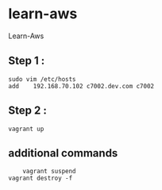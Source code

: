 # learn-aws
Learn-Aws

## Step 1 :
	sudo vim /etc/hosts
	add    192.168.70.102 c7002.dev.com c7002
	
## Step 2 : 
	vagrant up
	
## additional commands
        vagrant suspend
	vagrant destroy -f 
